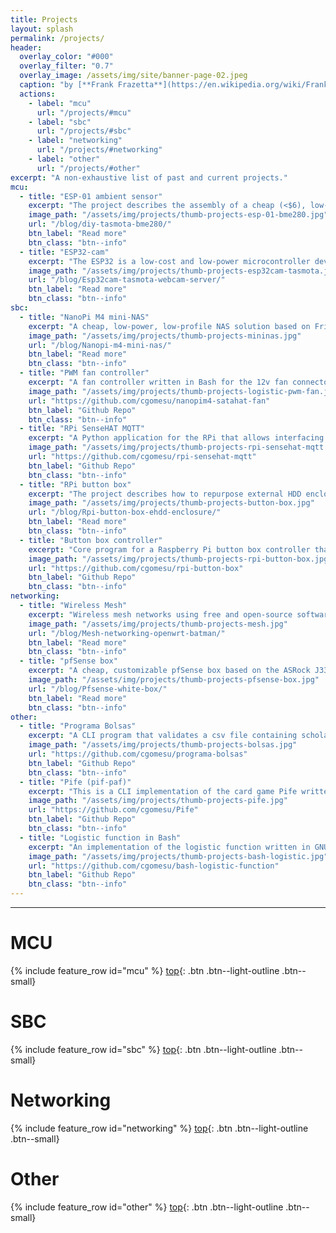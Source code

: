 ```yaml
---
title: Projects
layout: splash
permalink: /projects/
header:
  overlay_color: "#000"
  overlay_filter: "0.7"
  overlay_image: /assets/img/site/banner-page-02.jpeg
  caption: "by [**Frank Frazetta**](https://en.wikipedia.org/wiki/Frank_Frazetta)"
  actions:
    - label: "mcu"
      url: "/projects/#mcu"
    - label: "sbc"
      url: "/projects/#sbc"
    - label: "networking"
      url: "/projects/#networking"
    - label: "other"
      url: "/projects/#other"
excerpt: "A non-exhaustive list of past and current projects."
mcu:
  - title: "ESP-01 ambient sensor"
    excerpt: "The project describes the assembly of a cheap (<$6), low-power (<1W), and low-profile (<5cm) environmental sensor based on the ESP-01 and BME280. The unit runs a free and open source firmware (Tasmota) and provides temperature, humidity, and relative pressure measurements to home automation systems via the MQTT messaging protocol."
    image_path: "/assets/img/projects/thumb-projects-esp-01-bme280.jpg"
    url: "/blog/diy-tasmota-bme280/"
    btn_label: "Read more"
    btn_class: "btn--info"
  - title: "ESP32-cam"
    excerpt: "The ESP32 is a low-cost and low-power microcontroller developed by Espressif. This project describes how to flash the Tasmota32 webcam server firmware onto the ESP32-cam. The Tasmota32 firmware can be used as an alternative to the Arduino sketch for users looking for more options to monitor and control an ESP32-cam remotely or to integrate into an existing home automation server."
    image_path: "/assets/img/projects/thumb-projects-esp32cam-tasmota.jpg"
    url: "/blog/Esp32cam-tasmota-webcam-server/"
    btn_label: "Read more"
    btn_class: "btn--info"
sbc:
  - title: "NanoPi M4 mini-NAS"
    excerpt: "A cheap, low-power, low-profile NAS solution based on FriendlyArm's NanoPi M4 SBC. It has a SATA hat that is connected to the board via PCI-e, allowing up to four HDDs to be connected to the NAS via standard SATA III interface."
    image_path: "/assets/img/projects/thumb-projects-mininas.jpg"
    url: "/blog/Nanopi-m4-mini-nas/"
    btn_label: "Read more"
    btn_class: "btn--info"
  - title: "PWM fan controller"
    excerpt: "A fan controller written in Bash for the 12v fan connector of the NanoPi M4 SATA hat. By default, the script uses either a bounded logistic model with a moving mid-point or a proportional-integral-derivative (PID) controller to set the fan speed dynamically."
    image_path: "/assets/img/projects/thumb-projects-logistic-pwm-fan.jpg"
    url: "https://github.com/cgomesu/nanopim4-satahat-fan"
    btn_label: "Github Repo"
    btn_class: "btn--info"
  - title: "RPi SenseHAT MQTT"
    excerpt: "A Python application for the RPi that allows interfacing with the SenseHAT over MQTT. The script publishes sensor and joystick data to the MQTT broker to be consumed by a home automation server. It also subcribes to an LED topic to display payloads published to the broker."
    image_path: "/assets/img/projects/thumb-projects-rpi-sensehat-mqtt.jpg"
    url: "https://github.com/cgomesu/rpi-sensehat-mqtt"
    btn_label: "Github Repo"
    btn_class: "btn--info"
  - title: "RPi button box"
    excerpt: "The project describes how to repurpose external HDD enclosures into button boxes for the Raspberry Pi and similar single board computers.  It includes the development of a button box controller, wiring schematics, how-tos, and list of hardware and software components."
    image_path: "/assets/img/projects/thumb-projects-button-box.jpg"
    url: "/blog/Rpi-button-box-ehdd-enclosure/"
    btn_label: "Read more"
    btn_class: "btn--info"
  - title: "Button box controller"
    excerpt: "Core program for a Raspberry Pi button box controller that uses the gpiozero Python library to interface with the wired buttons and switches."
    image_path: "/assets/img/projects/thumb-projects-rpi-button-box.jpg"
    url: "https://github.com/cgomesu/rpi-button-box"
    btn_label: "Github Repo"
    btn_class: "btn--info"
networking:
  - title: "Wireless Mesh"
    excerpt: "Wireless mesh networks using free and open-source software (FOSS) and common hardware.  The project is based on OpenWrt and uses the layer-2 implementation of the Better Approach to Mobile Adhoc Networking (batman-adv) to route packets over multiple mesh topologies."
    image_path: "/assets/img/projects/thumb-projects-mesh.jpg"
    url: "/blog/Mesh-networking-openwrt-batman/"
    btn_label: "Read more"
    btn_class: "btn--info"
  - title: "pfSense box"
    excerpt: "A cheap, customizable pfSense box based on the ASRock J3355b-itx mobo. It features an Intel dual-core processor capable of running IPS/IDS software, multiple VPNs, and more. A passively cooled, low-power, and low-profile firewall that fits the demands of most home users."
    image_path: "/assets/img/projects/thumb-projects-pfsense-box.jpg"
    url: "/blog/Pfsense-white-box/"
    btn_label: "Read more"
    btn_class: "btn--info"
other:
  - title: "Programa Bolsas"
    excerpt: "A CLI program that validates a csv file containing scholarship data from multiple students and allows users to perform a few operations. This program was part of a selection process and most of its content is in Portuguese."
    image_path: "/assets/img/projects/thumb-projects-bolsas.jpg"
    url: "https://github.com/cgomesu/programa-bolsas"
    btn_label: "Github Repo"
    btn_class: "btn--info"
  - title: "Pife (pif-paf)"
    excerpt: "This is a CLI implementation of the card game Pife written in Java. It is a fork of another implementation that changes its main logic to adapt to the new game but preserves overlapping classes, such as deck and player. This program is only for educational purposes and the content is in Portuguese."
    image_path: "/assets/img/projects/thumb-projects-pife.jpg"
    url: "https://github.com/cgomesu/Pife"
    btn_label: "Github Repo"
    btn_class: "btn--info"
  - title: "Logistic function in Bash"
    excerpt: "An implementation of the logistic function written in GNU bash and GNU basic calculator (bc)."
    image_path: "/assets/img/projects/thumb-projects-bash-logistic.jpg"
    url: "https://github.com/cgomesu/bash-logistic-function"
    btn_label: "Github Repo"
    btn_class: "btn--info"
---
```

***

# MCU

{% include feature_row id="mcu" %}
[top](#){: .btn .btn--light-outline .btn--small}

# SBC

{% include feature_row id="sbc" %}
[top](#){: .btn .btn--light-outline .btn--small}

# Networking

{% include feature_row id="networking" %}
[top](#){: .btn .btn--light-outline .btn--small}

# Other

{% include feature_row id="other" %}
[top](#){: .btn .btn--light-outline .btn--small}
